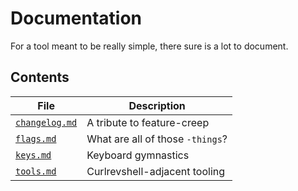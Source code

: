 Documentation
=============
For a tool meant to be really simple, there sure is a lot to document.

Contents
--------
File                             | Description
---------------------------------|------------
[`changelog.md`](./changelog.md) | A tribute to feature-creep
[`flags.md`](./flags.md)         | What are all of those `-things`?
[`keys.md`](./keys.md)           | Keyboard gymnastics
[`tools.md`](./tools.md)         | Curlrevshell-adjacent tooling
